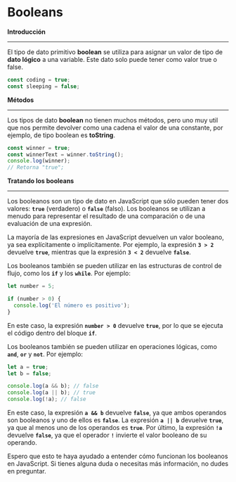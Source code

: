 # Booleans

**Introducción**

---

El tipo de dato primitivo **boolean** se utiliza para asignar un valor de tipo de **dato lógico** a una variable. Este dato solo puede tener como valor true o false.

```jsx
const coding = true;
const sleeping = false;
```

**Métodos**

---

Los tipos de dato **boolean** no tienen muchos métodos, pero uno muy util que nos permite devolver como una cadena el valor de una constante, por ejemplo, de tipo boolean es **toString**.

```jsx
const winner = true;
const winnerText = winner.toString();
console.log(winner);
// Retorna "true";
```

**Tratando los booleans**

---

Los booleanos son un tipo de dato en JavaScript que sólo pueden tener dos valores: **`true`** (verdadero) o **`false`** (falso). Los booleanos se utilizan a menudo para representar el resultado de una comparación o de una evaluación de una expresión.

La mayoría de las expresiones en JavaScript devuelven un valor booleano, ya sea explícitamente o implícitamente. Por ejemplo, la expresión **`3 > 2`** devuelve **`true`**, mientras que la expresión **`3 < 2`** devuelve **`false`**.

Los booleanos también se pueden utilizar en las estructuras de control de flujo, como los **`if`** y los **`while`**. Por ejemplo:

```jsx
let number = 5;

if (number > 0) {
  console.log('El número es positivo');
}

```

En este caso, la expresión **`number > 0`** devuelve **`true`**, por lo que se ejecuta el código dentro del bloque **`if`**.

Los booleanos también se pueden utilizar en operaciones lógicas, como **`and`**, **`or`** y **`not`**. Por ejemplo:

```jsx
let a = true;
let b = false;

console.log(a && b); // false
console.log(a || b); // true
console.log(!a); // false

```

En este caso, la expresión **`a && b`** devuelve **`false`**, ya que ambos operandos son booleanos y uno de ellos es **`false`**. La expresión **`a || b`** devuelve **`true`**, ya que al menos uno de los operandos es **`true`**. Por último, la expresión **`!a`** devuelve **`false`**, ya que el operador **`!`** invierte el valor booleano de su operando.

Espero que esto te haya ayudado a entender cómo funcionan los booleanos en JavaScript. Si tienes alguna duda o necesitas más información, no dudes en preguntar.